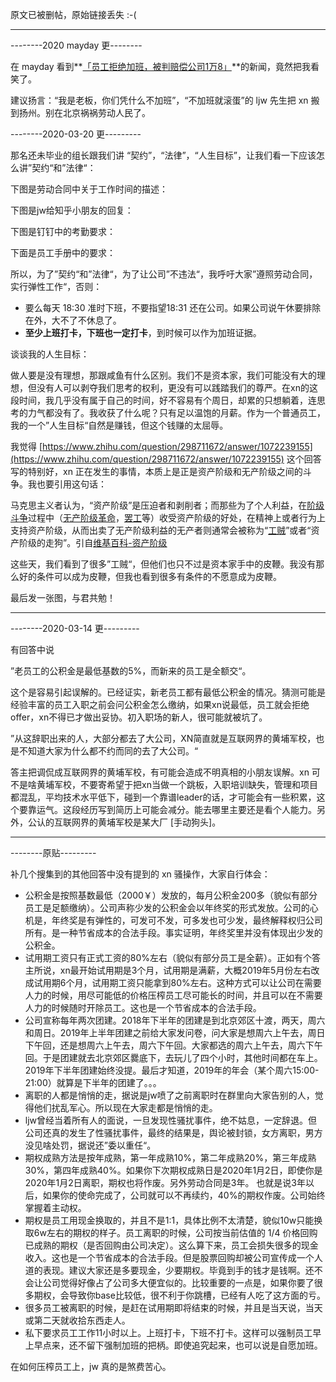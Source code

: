 原文已被删帖，原始链接丢失 :-(

---------------



--------2020 mayday 更--------

在 mayday 看到**[「员工拒绝加班，被判赔偿公司1万8」](https://www.zhihu.com/question/391712771)**的新闻，竟然把我看笑了。

建议扬言：“我是老板，你们凭什么不加班”，“不加班就滚蛋”的 ljw 先生把 xn 搬到扬州。别在北京祸祸劳动人民了。

  

\--------2020-03-20 更---------

那名还未毕业的组长跟我们讲 “契约”，“法律”，“人生目标”，让我们看一下应该怎么讲”契约“和”法律“：

下图是劳动合同中关于工作时间的描述：

下图是jw给知乎小朋友的回复：

下图是钉钉中的考勤要求：

下面是员工手册中的要求：

所以，为了”契约“和”法律“，为了让公司”不违法“，我呼吁大家”遵照劳动合同，实行弹性工作“，否则：

*   要么每天 18:30 准时下班，不要指望18:31 还在公司。如果公司说午休要排除在外，大不了不休息了。
*   **至少上班打卡，下班也一定打卡**，到时候可以作为加班证据。

  

谈谈我的人生目标：

做人要是没有理想，那跟咸鱼有什么区别。我们不是资本家，我们可能没有大的理想，但没有人可以剥夺我们思考的权利，更没有可以践踏我们的尊严。在xn的这段时间，我几乎没有属于自己的时间，好不容易有个周日，却累的只想躺着，连思考的力气都没有了。我收获了什么呢？只有足以温饱的月薪。作为一个普通员工，我的一个”人生目标“自然是赚钱，但这个钱赚的太屈辱。

我觉得 [https://www.zhihu.com/question/298711672/answer/1072239155](https://www.zhihu.com/question/298711672/answer/1072239155) 这个回答写的特别好，xn 正在发生的事情，本质上是正是资产阶级和无产阶级之间的斗争。我也要引用这句话：

马克思主义者认为，“资产阶级”是压迫者和剥削者；而那些为了个人利益，在[阶级斗争](https://link.zhihu.com/?target=https%3A//zh.wikipedia.org/wiki/%25E9%2598%25B6%25E7%25BA%25A7%25E6%2596%2597%25E4%25BA%2589)过程中（[无产阶级革命](https://link.zhihu.com/?target=https%3A//zh.wikipedia.org/wiki/%25E6%2597%25A0%25E4%25BA%25A7%25E9%2598%25B6%25E7%25BA%25A7%25E9%259D%25A9%25E5%2591%25BD%25E8%25B7%25AF%25E7%25BA%25BF)，[罢工](https://link.zhihu.com/?target=https%3A//zh.wikipedia.org/wiki/%25E7%25BD%25B7%25E5%25B7%25A5)等）收受资产阶级的好处，在精神上或者行为上支持资产阶级，从而出卖了无产阶级利益的无产者则通常会被称为“[工贼](https://link.zhihu.com/?target=https%3A//zh.wikipedia.org/wiki/%25E5%25B7%25A5%25E8%25B3%258A)”或者“资产阶级的走狗”。引自[维基百科-资产阶级](https://link.zhihu.com/?target=https%3A//zh.wikipedia.org/wiki/%25E8%25B3%2587%25E7%2594%25A2%25E9%259A%258E%25E7%25B4%259A)

这些天，我们看到了很多”工贼“，但他们也只不过是资本家手中的皮鞭。我没有那么好的条件可以成为皮鞭，但我也看到很多有条件的不愿意成为皮鞭。

最后发一张图，与君共勉！

* * *

\--------2020-03-14 更---------

有回答中说

”老员工的公积金是最低基数的5%，而新来的员工是全额交“。

这个是容易引起误解的。已经证实，新老员工都有最低公积金的情况。猜测可能是经验丰富的员工入职之前会问公积金怎么缴纳，如果xn说最低，员工就会拒绝offer，xn不得已才做出妥协。初入职场的新人，很可能就被坑了。

”从这辞职出来的人，大部分都去了大公司，XN简直就是互联网界的黄埔军校，也是不知道大家为什么都不约而同的去了大公司。“

答主把调侃成互联网界的黄埔军校，有可能会造成不明真相的小朋友误解。xn 可不是啥黄埔军校，不要寄希望于把xn当做一个跳板，入职培训缺失，管理和项目都混乱，平均技术水平低下，碰到一个靠谱leader的话，才可能会有一些积累，这个要靠运气。这段经历写到简历上可能会减分。能去哪里主要还是看个人能力。另外，公认的互联网界的黄埔军校是某大厂 \[手动狗头\]。

* * *

\--------原贴---------

补几个搜集到的其他回答中没有提到的 xn 骚操作，大家自行体会：

*   公积金是按照基数最低（2000￥）发放的，每月公积金200多（貌似有部分员工是足额缴纳）。公司声称少发的公积金会以年终奖的形式发放。公司的心机是，年终奖是有弹性的，可发可不发，可多发也可少发，最终解释权归公司所有。是一种节省成本的合法手段。事实证明，年终奖里并没有体现出少发的公积金。
*   试用期工资只有正式工资的80%左右（貌似有部分员工是全薪）。正如有个答主所说，xn最开始试用期是3个月，试用期是满薪，大概2019年5月份左右改成试用期6个月，试用期工资只能拿到80%左右。这种方式可以让公司在需要人力的时候，用尽可能低的价格压榨员工尽可能长的时间，并且可以在不需要人力的时候随时开除员工。这也是一个节省成本的合法手段。
*   公司宣称每年两次团建。2018年下半年的团建是到北京郊区十渡，两天，周六和周日。2019年上半年团建之前给大家发问卷，问大家是想周六上午去，周日下午回，还是想周六上午去，周六下午回。大家都选的周六上午去，周六下午回。于是团建就去北京郊区爨底下，去玩儿了四个小时，其他时间都在车上。2019年下半年团建始终没提。最后才知道，2019年的年会（某个周六15:00-21:00）就算是下半年的团建了。。。
*   离职的人都是悄悄的走，据说是jw喷了之前离职时在群里向大家告别的人，觉得他们扰乱军心。所以现在大家走都是悄悄的走。
*   ljw曾经当着所有人的面说，一旦发现性骚扰事件，绝不姑息，一定辞退。但公司还真的发生了性骚扰事件，最终的结果是，舆论被封锁，女方离职，男方没见啥处罚，据说还”委以重任“。
*   期权成熟方法是按年成熟，第一年成熟10%，第二年成熟20%，第三年成熟30%，第四年成熟40%。如果你下次期权成熟日是2020年1月2日，即使你是2020年1月2日离职，期权也将作废。另外劳动合同是3年。 也就是说3年以后，如果你的使命完成了，公司就可以不再续约，40%的期权作废。公司始终掌握着主动权。
*   期权是员工用现金换取的，并且不是1:1，具体比例不太清楚，貌似10w只能换取6w左右的期权的样子。员工离职的时候，公司按当前估值的 1/4 价格回购已成熟的期权（是否回购由公司决定）。这么算下来，员工会损失很多的现金收入。这也是一个节省成本的合法手段。但是股票回购却被公司宣传成一个人道的表现。建议大家还是多要现金，少要期权。毕竟到手的钱才是钱啊。还不会让公司觉得好像占了公司多大便宜似的。比较重要的一点是，如果你要了很多期权，会导致你base比较低，很不利于你跳槽，已经有人吃了这方面的亏。
*   很多员工被离职的时候，是赶在试用期即将结束的时候，并且是当天说，当天或第二天就收拾东西走人。
*   私下要求员工工作11小时以上。上班打卡，下班不打卡。这样可以强制员工早上早点来，还不留下强制加班的把柄。即使追究起来，也可以说是自愿加班。

  

在如何压榨员工上，jw 真的是煞费苦心。